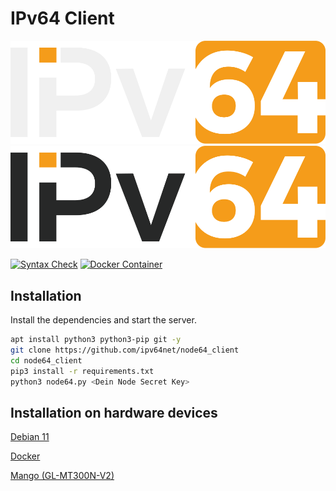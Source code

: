 # IPv64 Client

![alt text](/files/images/ipv64_darkmode.svg#gh-dark-mode-only "Logo")
![alt text](/files/images/ipv64_lightmode.svg#gh-light-mode-only "Logo")

[![Syntax Check](https://github.com/ipv64net/ipv64_client/actions/workflows/main.yml/badge.svg)](https://github.com/ipv64net/ipv64_client/actions/workflows/main.yml)
[![Docker Container](https://github.com/ipv64net/ipv64_client/actions/workflows/docker-build.yml/badge.svg)](https://github.com/ipv64net/ipv64_client/actions/workflows/docker-build.yml)

## Installation

Install the dependencies and start the server.

```sh
apt install python3 python3-pip git -y
git clone https://github.com/ipv64net/node64_client
cd node64_client
pip3 install -r requirements.txt
python3 node64.py <Dein Node Secret Key>
```

## Installation on hardware devices

[Debian 11](devices/Debian11/README.md)

[Docker](devices/Docker/README.md)

[Mango (GL-MT300N-V2)](devices/gl-inet/GL-MT300N-V2/README.md)
